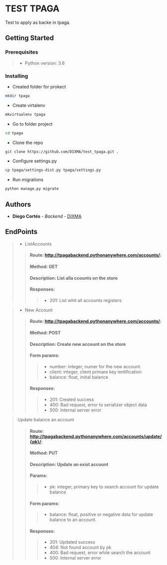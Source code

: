 # TEST TPAGA

Test to apply as backe in tpaga.

## Getting Started
### Prerequisites

> * Python version: 3.6

### Installing

* Created folder for prokect 
``` bash
mkdir tpaga
```
* Create virtalenv
``` bash
mkvirtualenv tpaga
```

* Go to folder project
``` bash
cd tpaga
```

* Clone the repo
``` bash
git clone https://github.com/DIXMA/test_tpaga.git .
```

* Configure settings.py
``` bash
cp tpaga/settings-dist.py tpaga/settings.py
```

* Run migrations
``` bash
python manage.py migrate
```

## Authors

* **Diego Cortés** - *Backend* - [DIXMA](https://github.com/DIXMA)

## EndPoints
> * ListAccounts
>> #### Route: http://tpagabackend.pythonanywhere.com/accounts/:
>> #### Method: GET
>> #### Description: List alla ccounts on the store
>> #### Responses:
>>> * 201: List whit all accounts registers 

> * New Account
>> #### Route: http://tpagabackend.pythonanywhere.com/accounts/:
>> #### Method: POST
>> #### Description: Create new account on the store
>> #### Form params:
>>> * number: integer, numer for the new account.
>>> * client: integer, client primare key ientification
>>> * balance: float, initial balance
>> #### Responses:
>>> * 201: Created success
>>> * 400: Bad request, error to serializer object data
>>> * 500: Internal server error

> Update balance an account
>> #### Route: http://tpagabackend.pythonanywhere.com/accounts/update/{pk}/:
>> #### Method: PUT
>> #### Description: Update an exist account
>> #### Params:
>>> * pk: integer, primary key to search account for update balance
>> #### Form params:
>>> * balance: float, positive or negative data for update balance to an account.
>> #### Responses:
>>> * 201: Updated success
>>> * 404: Not found account by pk
>>> * 400: Bad request, error while search the account
>>> * 500: Internal server error
